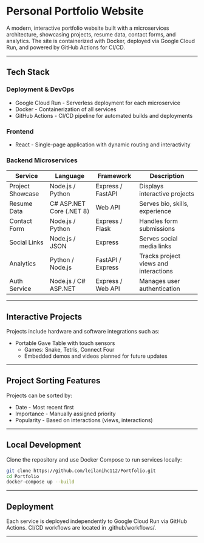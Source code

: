 # Personal Portfolio Website

A modern, interactive portfolio website built with a microservices architecture, showcasing projects, resume data, contact forms, and analytics. The site is containerized with Docker, deployed via Google Cloud Run, and powered by GitHub Actions for CI/CD.

---

## Tech Stack
### Deployment & DevOps
- Google Cloud Run - Serverless deployment for each microservice
- Docker - Containerization of all services
- GitHub Actions - CI/CD pipeline for automated builds and deployments

### Frontend
- React - Single-page application with dynamic routing and interactivity

### Backend Microservices

| Service | Language | Framework | Description |
|--------|--------|--------|--------|
| Project Showcase | Node.js / Python | Express / FastAPI | Displays interactive projects |
| Resume Data | C# ASP.NET Core (.NET 8) | Web API | Serves bio, skills, experience |
| Contact Form | Node.js / Python | Express / Flask | Handles form submissions |
| Social Links | Node.js / JSON | Express | Serves social media links |
| Analytics | Python / Node.js | FastAPI / Express | Tracks project views and interactions |
| Auth Service | Node.js / C# ASP.NET | Express / Web API | Manages user authentication |

---

## Interactive Projects

Projects include hardware and software integrations such as:
- Portable Gave Table with touch sensors
  - Games: Snake, Tetris, Connect Four
  - Embedded demos and videos planned for future updates
---

## Project Sorting Features

Projects can be sorted by:
- Date - Most recent first
- Importance - Manually assigned priority
- Popularity - Based on interactions (views, interactions)

---

## Local Development

Clone the repository and use Docker Compose to run services locally:
```bash
git clone https://github.com/leilanihc112/Portfolio.git
cd Portfolio
docker-compose up --build
```
---

## Deployment

Each service is deployed independently to Google Cloud Run via GitHub Actions. CI/CD workflows are located in .github/workflows/.

---
